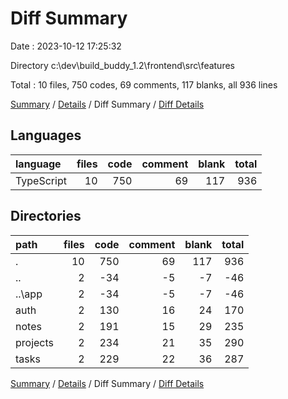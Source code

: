 # Diff Summary

Date : 2023-10-12 17:25:32

Directory c:\\dev\\build_buddy_1.2\\frontend\\src\\features

Total : 10 files,  750 codes, 69 comments, 117 blanks, all 936 lines

[Summary](results.md) / [Details](details.md) / Diff Summary / [Diff Details](diff-details.md)

## Languages
| language | files | code | comment | blank | total |
| :--- | ---: | ---: | ---: | ---: | ---: |
| TypeScript | 10 | 750 | 69 | 117 | 936 |

## Directories
| path | files | code | comment | blank | total |
| :--- | ---: | ---: | ---: | ---: | ---: |
| . | 10 | 750 | 69 | 117 | 936 |
| .. | 2 | -34 | -5 | -7 | -46 |
| ..\\app | 2 | -34 | -5 | -7 | -46 |
| auth | 2 | 130 | 16 | 24 | 170 |
| notes | 2 | 191 | 15 | 29 | 235 |
| projects | 2 | 234 | 21 | 35 | 290 |
| tasks | 2 | 229 | 22 | 36 | 287 |

[Summary](results.md) / [Details](details.md) / Diff Summary / [Diff Details](diff-details.md)